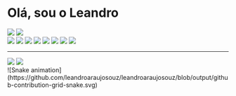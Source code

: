 <h1> Olá, sou o Leandro</h1>
<div>
<img height="180em" src="https://github-readme-stats.vercel.app/api?username=leandroaraujosouz&show_icons=true&theme=dark"/>
<img height="180em" src="https://github-readme-stats.vercel.app/api/top-langs/?username=leandroaraujosouz&layout=compact&theme=dark"/>
</div>

<div>
  <img src="https://img.shields.io/badge/HTML5-E34F26?style=for-the-badge&logo=html5&logoColor=white"/> 
  <img src="https://img.shields.io/badge/CSS-239120?&style=for-the-badge&logo=css3&logoColor=white"/>
  <img src="	https://img.shields.io/badge/JavaScript-F7DF1E?style=for-the-badge&logo=javascript&logoColor=black"/>
  <img src="https://img.shields.io/badge/TypeScript-007ACC?style=for-the-badge&logo=typescript&logoColor=white"/>
  <img src="https://img.shields.io/badge/Java-ED8B00?style=for-the-badge&logo=java&logoColor=white"/>
  <img src="https://img.shields.io/badge/MySQL-00000F?style=for-the-badge&logo=mysql&logoColor=white"/>
  <img src="https://img.shields.io/badge/Angular-DD0031?style=for-the-badge&logo=angular&logoColor=white"/>
  <img src="https://img.shields.io/badge/Spring-6DB33F?style=for-the-badge&logo=spring&logoColor=white"/>
</div>
<hr>
<div>
  <a href="mailto:leandro_a_souza@hotmail.com"><img src="https://img.shields.io/badge/Microsoft_Outlook-0078D4?style=for-the-badge&logo=microsoft-outlook&logoColor=white"/></a>
  <a href="https://www.linkedin.com/in/leandro-as/"><img src="https://img.shields.io/badge/LinkedIn-0077B5?style=for-the-badge&logo=linkedin&logoColor=white"/></a>
</div>
![Snake animation](https://github.com/leandroaraujosouz/leandroaraujosouz/blob/output/github-contribution-grid-snake.svg)
